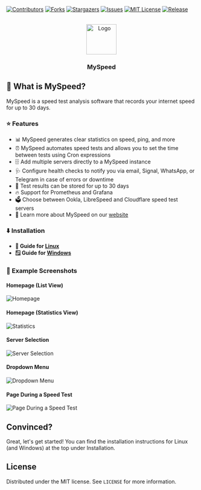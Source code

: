 [![Contributors][contributors-shield]][contributors-url]
[![Forks][forks-shield]][forks-url]
[![Stargazers][stars-shield]][stars-url]
[![Issues][issues-shield]][issues-url]
[![MIT License][license-shield]][license-url]
[![Release][release-shield]][release-url]

<br />
<div align="center">
  <a href="https://github.com/gnmyt/myspeed">
    <img src="https://i.imgur.com/aCmA6rH.png" alt="Logo" width="80" height="80">
  </a>
  <h3>MySpeed</h3>
</div>


## 🤔 What is MySpeed?

MySpeed is a speed test analysis software that records your internet speed for up to 30 days.

### ⭐ Features

- 📊 MySpeed generates clear statistics on speed, ping, and more
- ⏰ MySpeed automates speed tests and allows you to set the time between tests using Cron expressions
- 🗄️ Add multiple servers directly to a MySpeed instance
- 🩺 Configure health checks to notify you via email, Signal, WhatsApp, or Telegram in case of errors or downtime
- 📆 Test results can be stored for up to 30 days
- 🔥 Support for Prometheus and Grafana
- 🗳️ Choose between Ookla, LibreSpeed and Cloudflare speed test servers
- 💁 Learn more about MySpeed on our [website](https://myspeed.dev)

### ⬇️ Installation

- **🐧 Guide for [Linux](https://docs.myspeed.dev/setup/linux)**
- **🪟 Guide for [Windows](https://docs.myspeed.dev/setup/windows)**

### 📸 Example Screenshots

#### Homepage (List View)

<img src="https://i.imgur.com/NHX7Ba9.png" alt="Homepage">

#### Homepage (Statistics View)
<img src="https://i.imgur.com/5JAFgrk.png" alt="Statistics">

#### Server Selection

<img src="https://i.imgur.com/hgOR93G.png" alt="Server Selection">

#### Dropdown Menu

<img src="https://i.imgur.com/alKEMrg.png" alt="Dropdown Menu">

#### Page During a Speed Test

<img src="https://i.imgur.com/kxsrjIe.png" alt="Page During a Speed Test">

## Convinced?

Great, let's get started! You can find the installation instructions for Linux (and Windows) at the top under Installation.

## License

Distributed under the MIT license. See `LICENSE` for more information.

[contributors-shield]: https://img.shields.io/github/contributors/gnmyt/myspeed.svg?style=for-the-badge

[contributors-url]: https://github.com/gnmyt/myspeed/graphs/contributors

[forks-shield]: https://img.shields.io/github/forks/gnmyt/myspeed.svg?style=for-the-badge

[forks-url]: https://github.com/gnmyt/myspeed/network/members

[stars-shield]: https://img.shields.io/github/stars/gnmyt/myspeed.svg?style=for-the-badge

[stars-url]: https://github.com/gnmyt/myspeed/stargazers

[issues-shield]: https://img.shields.io/github/issues/gnmyt/myspeed.svg?style=for-the-badge

[issues-url]: https://github.com/gnmyt/myspeed/issues

[license-shield]: https://img.shields.io/github/license/gnmyt/myspeed.svg?style=for-the-badge

[license-url]: https://github.com/gnmyt/myspeed/blob/master/LICENSE

[release-shield]: https://img.shields.io/github/v/release/gnmyt/myspeed.svg?style=for-the-badge

[release-url]: https://github.com/gnmyt/myspeed/releases/latest

